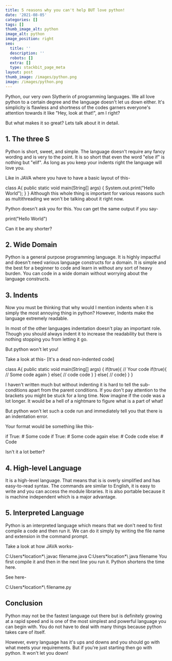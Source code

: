 ```yaml
---
title: 5 reasons why you can't help BUT love python!
date: '2021-08-05'
categories: []
tags: []
thumb_image_alt: python
image_alt: python
image_position: right
seo:
  title: ''
  description: ''
  robots: []
  extra: []
  type: stackbit_page_meta
layout: post
thumb_image: /images/python.png
image: /images/python.png
---
```

Python, our very own Slytherin of programming languages. We all love python to a certain degree and the language doesn't let us down either. It's simplicity is flawless and shortness of the codes garners everyone's attention towards it like "Hey, look at that!", am I right?

But what makes it so great? Lets talk about it in detail.

## 1. The three S

Python is short, sweet, and simple. The language doesn't require any fancy wording and is very to the point. It is so short that even the word "else if" is nothing but "elif". As long as you keep your indents right the language will love you.

Like in JAVA where you have to have a basic layout of this-

class A{
public static void main(String\[] args) {
System.out.print("Hello World");
}
}
Although this whole thing is important for various reasons such as multithreading we won't be talking about it right now.

Python doesn't ask you for this. You can get the same output if you say-

print("Hello World")

Can it be any shorter?

## 2. Wide Domain

Python is a general purpose programming language. It is highly impactful and doesn't need various language constructs for a domain. It is simple and the best for a beginner to code and learn in without any sort of heavy burden. You can code in a wide domain without worrying about the language constructs.

## 3. Indents

Now you must be thinking that why would I mention indents when it is simply the most annoying thing in python? However, Indents make the language extremely readable.

In most of the other languages indentation doesn't play an important role. Though you should always indent it to increase the readability but there is nothing stopping you from letting it go.

But python won't let you!

Take a look at this- \[It's a dead non-indented code]

class A{
public static void main(String\[] args) {
if(true){
// Your code
if(true){
// Some code again
}
else{
// code code
}
}
else{
// code}
}
}

I haven't written much but without indenting it is hard to tell the sub-conditions apart from the parent conditions. If you don't pay attention to the brackets you might be stuck for a long time. Now imagine if the code was a lot longer. It would be a hell of a nightmare to figure what is a part of what!

But python won't let such a code run and immediately tell you that there is an indentation error.

Your format would be something like this-

if True:
\# Some code
if True:
\# Some code again
else:
\# Code code
else:
\# Code

Isn't it a lot better?

## 4. High-level Language

It is a high-level language. That means that is is overly simplified and has easy-to-read syntax. The commands are similar to English, it is easy to write and you can access the module libraries. It is also portable because it is machine independent which is a major advantage.

## 5. Interpreted Language

Python is an interpreted language which means that we don't need to first compile a code and then run it. We can do it simply by writing the file name and extension in the command prompt.

Take a look at how JAVA works-

C:Users\*location\*\ javac filename.java
C:Users\*location\*\ java filename
You first compile it and then in the next line you run it. Python shortens the time here.

See here-

C:Users\*location\*\ filename.py

## &#xD;Conclusion

Python may not be the fastest language out there but is definitely growing at a rapid speed and is one of the most simplest and powerful language you can begin with. You do not have to deal with many things because python takes care of itself.

However, every language has it's ups and downs and you should go with what meets your requirements. But if you're just starting then go with python. It won't let you down!
